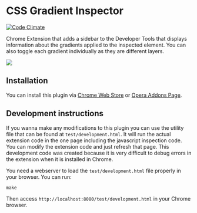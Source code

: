 CSS Gradient Inspector
======================

[![Code Climate](https://codeclimate.com/github/rafaelcaricio/gradient-inspector/badges/gpa.svg)](https://codeclimate.com/github/rafaelcaricio/gradient-inspector)

Chrome Extension that adds a sidebar to the Developer Tools that displays information about the gradients applied to the inspected element. You can also toggle each gradient individually as they are different layers.

[![](https://github.com/rafaelcaricio/gradient-inspector/blob/master/img/screenshot.png)](http://bit.ly/cssGradientInspector)

Installation
------------

You can install this plugin via [Chrome Web Store](http://bit.ly/cssGradientInspector) or [Opera Addons Page](https://addons.opera.com/en/extensions/details/css-gradient-inspector/).

Development instructions
------------------------

If you wanna make any modifications to this plugin you can use the utility file that can be found at `test/development.html`. It will run the actual extension code in the one page including the javascript inspection code. You can modify the extension code and just refresh that page. This development code was created because it is very difficult to debug errors in the extension when it is installed in Chrome.

You need a webserver to load the `test/development.html` file properly in your browser. You can run:

```
make
```

Then access `http://localhost:8080/test/development.html` in your Chrome browser.
